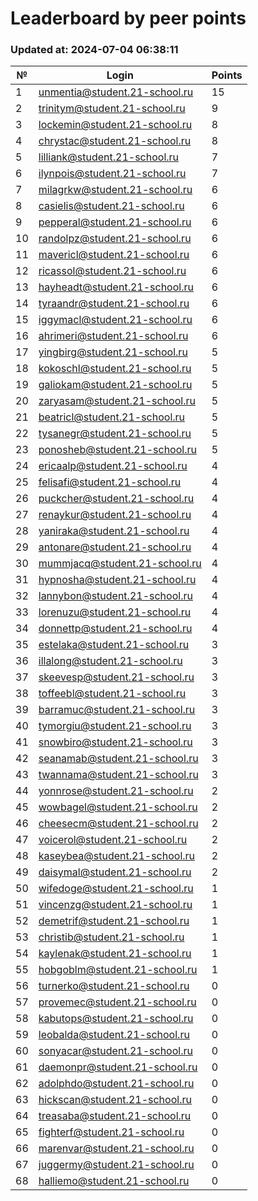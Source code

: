 # Leaderboard by peer points

### Updated at: 2024-07-04 06:38:11

| № | Login | Points |
|---|-------|--------|
|1|unmentia@student.21-school.ru|15|
|2|trinitym@student.21-school.ru|9|
|3|lockemin@student.21-school.ru|8|
|4|chrystac@student.21-school.ru|8|
|5|lilliank@student.21-school.ru|7|
|6|ilynpois@student.21-school.ru|7|
|7|milagrkw@student.21-school.ru|6|
|8|casielis@student.21-school.ru|6|
|9|pepperal@student.21-school.ru|6|
|10|randolpz@student.21-school.ru|6|
|11|mavericl@student.21-school.ru|6|
|12|ricassol@student.21-school.ru|6|
|13|hayheadt@student.21-school.ru|6|
|14|tyraandr@student.21-school.ru|6|
|15|iggymacl@student.21-school.ru|6|
|16|ahrimeri@student.21-school.ru|6|
|17|yingbirg@student.21-school.ru|5|
|18|kokoschl@student.21-school.ru|5|
|19|galiokam@student.21-school.ru|5|
|20|zaryasam@student.21-school.ru|5|
|21|beatricl@student.21-school.ru|5|
|22|tysanegr@student.21-school.ru|5|
|23|ponosheb@student.21-school.ru|5|
|24|ericaalp@student.21-school.ru|4|
|25|felisafi@student.21-school.ru|4|
|26|puckcher@student.21-school.ru|4|
|27|renaykur@student.21-school.ru|4|
|28|yaniraka@student.21-school.ru|4|
|29|antonare@student.21-school.ru|4|
|30|mummjacq@student.21-school.ru|4|
|31|hypnosha@student.21-school.ru|4|
|32|lannybon@student.21-school.ru|4|
|33|lorenuzu@student.21-school.ru|4|
|34|donnettp@student.21-school.ru|4|
|35|estelaka@student.21-school.ru|3|
|36|illalong@student.21-school.ru|3|
|37|skeevesp@student.21-school.ru|3|
|38|toffeebl@student.21-school.ru|3|
|39|barramuc@student.21-school.ru|3|
|40|tymorgiu@student.21-school.ru|3|
|41|snowbiro@student.21-school.ru|3|
|42|seanamab@student.21-school.ru|3|
|43|twannama@student.21-school.ru|3|
|44|yonnrose@student.21-school.ru|2|
|45|wowbagel@student.21-school.ru|2|
|46|cheesecm@student.21-school.ru|2|
|47|voicerol@student.21-school.ru|2|
|48|kaseybea@student.21-school.ru|2|
|49|daisymal@student.21-school.ru|2|
|50|wifedoge@student.21-school.ru|1|
|51|vincenzg@student.21-school.ru|1|
|52|demetrif@student.21-school.ru|1|
|53|christib@student.21-school.ru|1|
|54|kaylenak@student.21-school.ru|1|
|55|hobgoblm@student.21-school.ru|1|
|56|turnerko@student.21-school.ru|0|
|57|provemec@student.21-school.ru|0|
|58|kabutops@student.21-school.ru|0|
|59|leobalda@student.21-school.ru|0|
|60|sonyacar@student.21-school.ru|0|
|61|daemonpr@student.21-school.ru|0|
|62|adolphdo@student.21-school.ru|0|
|63|hickscan@student.21-school.ru|0|
|64|treasaba@student.21-school.ru|0|
|65|fighterf@student.21-school.ru|0|
|66|marenvar@student.21-school.ru|0|
|67|juggermy@student.21-school.ru|0|
|68|halliemo@student.21-school.ru|0|
